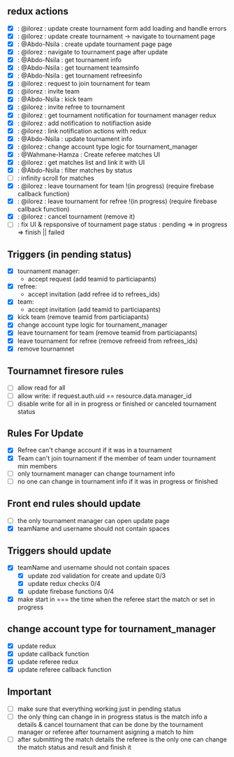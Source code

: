 ## redux actions

- [x] : @ilorez : update create tournament form add loading and handle errors
- [x] : @ilorez : update create tournament -> navigate to tournament page
- [x] : @Abdo-Nsila : create update tournament page page
- [x] : @ilorez : navigate to tournament page after update
- [x] : @Abdo-Nsila : get tournament info
- [x] : @Abdo-Nsila : get tournament teamsinfo
- [x] : @Abdo-Nsila : get tournament refreesinfo
- [x] : @ilorez : request to join tournament for team
- [x] : @ilorez : invite team
- [x] : @Abdo-Nsila : kick team
- [x] : @ilorez : invite refree to tournament
- [x] : @ilorez : get tournament notification for tournament manager redux
- [x] : @ilorez : add notification to notifiaction aside
- [x] : @ilorez : link notification actions with redux
- [x] : @Abdo-Nsila : update tournament info
- [x] : @ilorez : change account type logic for tournament_manager
- [x] : @Wahmane-Hamza : Create referee matches UI
- [x] : @ilorez : get matches list and link it with UI
- [x] : @Abdo-Nsila : filter matches by status
- [ ] : infinity scroll for matches
- [x] : @ilorez : leave tournament for team !(in progress) (require firebase callback function)
- [x] : @ilorez : leave tournament for refree !(in progress) (require firebase callback function)
- [x] : @ilorez : cancel tournament (remove it)
- [ ] : fix UI & repsponsive of tournament page
      status : pending => in progress => finish || failed

## Triggers (in pending status)

- [x] tournament manager:
  - accept request (add teamid to particiapants)
- [x] refree:
  - accept invitation (add refree id to refrees_ids)
- [x] team:
  - accept invitation (add teamid to particiapants)
- [x] kick team (remove teamid from particiapants)
- [x] change account type logic for tournament_manager
- [x] leave tournament for team (remove teamid from particiapants)
- [x] leave tournament for refree (remove refreeid from refrees_ids)
- [x] remove tournamnet

## Tournamnet firesore rules

- [ ] allow read for all
- [ ] allow write: if request.auth.uid == resource.data.manager_id
- [ ] disable write for all in in progress or finished or canceled tournament status

## Rules For Update

- [x] Refree can't change account if it was in a tournament
- [x] Team can't join tournament if the member of team under tournament min members
- [ ] only tournament manager can change tournament info
- [ ] no one can change in tournament info if it was in progress or finished

## Front end rules should update

- [ ] the only tournament manager can open update page
- [x] teamName and username should not contain spaces

## Triggers should update

- [x] teamName and username should not contain spaces
  - [x] update zod validation for create and update 0/3
  - [x] update redux checks 0/4
  - [x] update firebase functions 0/4
- [x] make start in === the time when the referee start the match or set in progress

## change account type for tournament_manager

- [x] update redux
- [x] update callback function
- [x] update referee redux
- [x] update referee callback function

## Important

- [ ] make sure that everything working just in pending status
- [ ] the only thing can change in in progress status is the match info a details & cancel tournament that can be done by the tournament manager or referee after tournament asigning a match to him
- [ ] after submitting the match details the referee is the only one can change the match status and result and finish it
